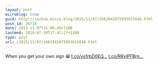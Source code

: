 ```yaml
---
layout: post
microblog: true
guid: http://joshua.micro.blog/2015/11/07/t662842075893915648.html
post_id: 36718
date: 2015-11-07T15:00:40+1100
lastmod: 2019-07-30T17:41:27+1100
type: post
url: /2015/11/07/t662842075893915648.html
---
```

When you get your own sign 😁 [t.co/yo1rbD0EQ...](https://t.co/yo1rbD0EQr) [t.co/RRyiPFBrn...](https://t.co/RRyiPFBrng)
